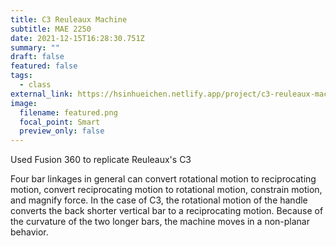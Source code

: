 ```yaml
---
title: C3 Reuleaux Machine
subtitle: MAE 2250
date: 2021-12-15T16:28:30.751Z
summary: ""
draft: false
featured: false
tags:
  - class
external_link: https://hsinhueichen.netlify.app/project/c3-reuleaux-machine/
image:
  filename: featured.png
  focal_point: Smart
  preview_only: false
---
```

Used Fusion 360 to replicate Reuleaux's C3

Four bar linkages in general can convert rotational motion to reciprocating motion, convert reciprocating motion to rotational motion, constrain motion, and magnify force. In the case of C3, the rotational motion of the handle converts the back shorter vertical bar to a reciprocating motion. Because of the curvature of the two longer bars, the machine moves in a non-planar behavior.
